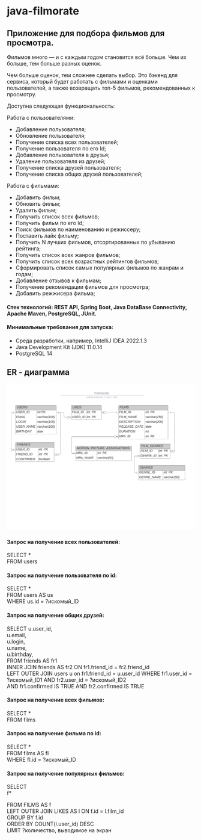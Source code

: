 # java-filmorate
## Приложение для подбора фильмов для просмотра.
Фильмов много — и с каждым годом становится всё больше. Чем их больше, тем больше разных оценок. 

Чем больше оценок, тем сложнее сделать выбор. Это бэкенд для сервиса, который будет работать с фильмами и оценками пользователей,
а также возвращать топ-5 фильмов, рекомендованных к просмотру.

Доступна следующая функциональность:

Работа с пользователями:
- Добавление пользователя;
- Обновление пользователя;
- Получение списка всех пользователей;
- Получение пользователя по его Id;
- Добавление пользователя в друзья;
- Удаление пользователя из друзей;
- Получение списка друзей пользователя;
- Получение списка общих друзей пользователей;

Работа с фильмами:
- Добавить фильм;
- Обновить фильм;
- Удалить фильм;
- Получить список всех фильмов;
- Получить фильм по его Id;
- Поиск фильмов по наименованию и режиссеру;
- Поставить лайк фильму;
- Получить N лучших фильмов, отсортированных по убыванию рейтинга;
- Получить список всех жанров фильмов;
- Получить список всех возрастных рейтингов фильмов;
- Сформировать список самых популярных фильмов по жанрам и годам;
- Добавление отзывов к фильмам;
- Получение рекомендации фильмов для просмотра;
- Добавить режжисера фильма;

#### Стек технологий: REST API, Spring Boot, Java DataBase Connectivity, Apache Maven, PostgreSQL, JUnit.
#### Минимальные требования для запуска:
- Среда разработки, например, IntelliJ IDEA 2022.1.3
- Java Development Kit (JDK) 11.0.14
- PostgreSQL 14

## ER - диаграмма
![This is an image](src/main/resources/filmorate_er.jpeg)

#### Запрос на получение всех пользователей:

SELECT * <br/>
FROM users

#### Запрос на получение пользователя по id:

SELECT * <br/>
FROM users AS us <br/>
WHERE us.id = ?искомый_ID

#### Запрос на получение общих друзей:

SELECT u.user_id, <br/>
       u.email, <br/>
       u.login, <br/>
       u.name, <br/>
       u.birthday, <br/>
FROM friends AS fr1 <br/>
INNER JOIN friends AS fr2 ON fr1.friend_id = fr2.friend_id <br/>
LEFT OUTER JOIN users u on fr1.friend_id = u.user_id
WHERE fr1.user_id = ?искомый_ID1 AND fr2.user_id = ?искомый_ID2 <br/> 
        AND fr1.confirmed IS TRUE AND fr2.confirmed IS TRUE

#### Запрос на получение всех фильмов:

SELECT * <br/>
FROM films

#### Запрос на получение фильма по id:

SELECT *  <br/>
FROM films AS fl <br/>
WHERE fl.id = ?искомый_ID

#### Запрос на получение популярных фильмов:

SELECT<br/>
    f* <br/>

FROM FILMS AS f <br/>
LEFT OUTER JOIN LIKES AS l ON f.id = l.film_id <br/>
GROUP BY f.id <br/>
ORDER BY COUNT(l.user_id) DESC  <br/>
LIMIT ?количество, выводимое на экран
